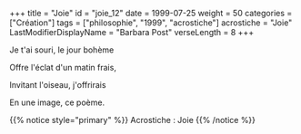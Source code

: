 +++
title = "Joie"
id = "joie_12"
date = 1999-07-25
weight = 50
categories = ["Création"]
tags = ["philosophie", "1999", "acrostiche"]
acrostiche = "Joie"
LastModifierDisplayName = "Barbara Post"
verseLength = 8
+++

Je t'ai souri, le jour bohème

Offre l'éclat d'un matin frais,

Invitant l'oiseau, j'offrirais

En une image, ce poème.

{{% notice style="primary" %}}
Acrostiche : Joie
{{% /notice %}}
